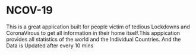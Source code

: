 # NCOV-19
This is a great application built for people victim of tedious Lockdowns and CoronaVirous to get all information in their home itself.This apppication provides all statistics of the world and the Individual Countries.
And the Data is Updated after every 10 mins
